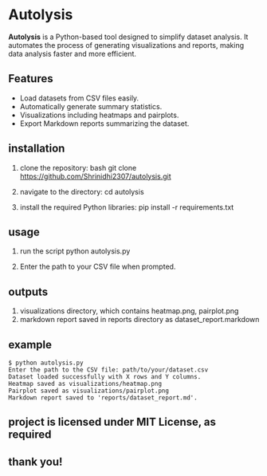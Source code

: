 # Autolysis

**Autolysis** is a Python-based tool designed to simplify dataset analysis. It automates the process of generating visualizations and reports, making data analysis faster and more efficient.

## Features
- Load datasets from CSV files easily.
- Automatically generate summary statistics.
- Visualizations including heatmaps and pairplots.
- Export Markdown reports summarizing the dataset.

## installation
1. clone the repository:
   bash
   git clone https://github.com/Shrinidhi2307/autolysis.git

2. navigate to the directory:
    cd autolysis

3. install the required Python libraries:
    pip install -r requirements.txt

## usage
1. run the script
    python autolysis.py

2. Enter the path to your CSV file when prompted.

## outputs
1. visualizations directory, which contains heatmap.png, pairplot.png
2. markdown report saved in reports directory as dataset_report.markdown

## example
    $ python autolysis.py
    Enter the path to the CSV file: path/to/your/dataset.csv
    Dataset loaded successfully with X rows and Y columns.
    Heatmap saved as visualizations/heatmap.png
    Pairplot saved as visualizations/pairplot.png
    Markdown report saved to 'reports/dataset_report.md'.

## project is licensed under MIT License, as required
## thank you!


